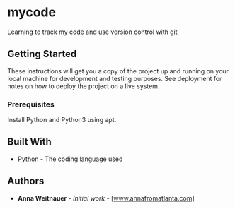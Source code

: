 # mycode
Learning to track my code and use version control with git

## Getting Started

These instructions will get you a copy of the project up and running on your local machine
for development and testing purposes. See deployment for notes on how to deploy the project
on a live system.

### Prerequisites

Install Python and Python3 using apt.

## Built With

* [Python](https://www.python.org/) - The coding language used

## Authors

* **Anna Weitnauer** - *Initial work* - [www.annafromatlanta.com]
